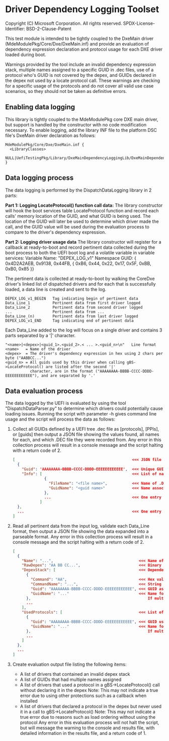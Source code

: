 # Driver Dependency Logging Toolset

Copyright (C) Microsoft Corporation. All rights reserved.
SPDX-License-Identifier: BSD-2-Clause-Patent

This test module is intended to be tightly coupled to the DxeMain driver (MdeModulePkg/Core/Dxe/DxeMain.inf) and
provide an evaluation of dependency expression declaration and protocol usage for each DXE driver loaded during boot.

Warnings provided by the tool include an invalid dependency expression stack, multiple names assigned to a specific
GUID in .dec files, use of a protocol who's GUID is not covered by the depex, and GUIDs declared in the depex not used
by a locate protocol call.  These warnings are checking for a specific usage of the protocols and do not cover all
valid use case scenarios, so they should not be taken as definitive errors.

## Enabling data logging

  This library is tightly coupled to the MdeModulePkg core DXE main driver, but support is handled by the constructor
  with no code modification necessary.  To enable logging, add the library INF file to the platform DSC file's DxeMain
  driver declaration as follows:
  
  ```inf
  MdeModulePkg/Core/Dxe/DxeMain.inf {
    <LibraryClasses>
      NULL|UefiTestingPkg/Library/DxeMainDependencyLoggingLib/DxeMainDependencyLoggingLib.inf
  }
  ```

## Data logging process

  The data logging is performed by the DispatchDataLogging library in 2 parts:
  
  **Part 1: Logging LocateProtocol() function call data:**
    The library constructor will hook the boot services table LocateProtocol function and record each calls' memory
    location of the GUID, and what GUID is being used.  The location of the GUID will later be used to determine which
    driver made the call, and the GUID value will be used during the evaluation process to compare to the driver's
    dependency expression.
  
  **Part 2: Logging driver usage data**
    The library constructor will register for a callback at ready-to-boot and record pertinent data collected during
    the boot process to both the UEFI boot log and a volatile variable in variable services:
      Variable Name:   "DEPEX_LOG_v1"
      Namespace GUID:  { 0x4D2A2AEB, 0x9138, 0x44FB, { 0xB6, 0x44, 0x22, 0x17, 0x5F, 0xBB, 0xB0, 0x85 }}

  The pertinent data is collected at ready-to-boot by walking the CoreDxe driver's linked list of dispatched drivers
  and for each that is successfully loaded, a data line is created and sent to the log.

  ```console
  DEPEX_LOG_v1_BEGIN   Tag indicating begin of pertinent data
  Data_Line_1          Pertinent data from first driver logged
  Data_Line_2          Pertinent data from second driver logged
  ...                  Pertinent data from ...
  Data_Line_(n)        Pertinent data from last driver logged
  DEPEX_LOG_v1_END     Tag indicating end of pertinent data
  ```
  
  Each Data_Line added to the log will focus on a single driver and contains 3 parts separated by a '|' character.
  
  ```console
  "<name>|<depex>|<guid_1>.<guid_2>.< ... >.<guid_n>\n"   Line format
  <name>   = Name of the driver
  <depex>  = The driver's dependency expression in hex using 2 chars per byte ("AABBCC...")
  <guid_n> = All guids used by this driver when calling gBS->LocateProtocol() are listed after the second '|'
             character, are in the format ("AAAAAAAA-BBBB-CCCC-DDDD-EEEEEEEEEEEE"), and are separated by '.'
  ```

## Data evaluation process

  The data logged by the UEFI is evaluated by using the tool "DispatchDataParser.py" to determine which drivers could
  potentially cause loading issues.  Running the script with parameter -h gives command line usage and the script will
  process the data as follows:
  
  1. Collect all GUIDs defined by a UEFI tree .dec file as [protocols], [PPIs], or [guids] then output a JSON file
     showing the values found, all names for each, and which .DEC file they were recorded from.  Any error in this
     collection process will result in a console message and the script halting with a return code of 2.

     ```json
     [                                                    <<< JSON file is a list of entries
       {
         "Guid": 'AAAAAAAA-BBBB-CCCC-DDDD-EEEEEEEEEEEE',  <<< Unique GUID value parsed from the tree
         "Info": [                                        <<< List of name information entries for this GUID
                   {
                     "FileName": "<file name>",           <<< Name of .DEC file declaring this GUID
                     "GuidName": "<guid name>"            <<< Name associated with the GUID value
                   },
                   ...                                    <<< One entry for each name associated with a GUID
                 ]
       },
       ...                                                <<< One entry for each GUID found
     ]
     ```

  2. Read all pertinent data from the input log, validate each Data_Line format, then output a JSON file showing the
     data expanded into a parseable format.  Any error in this collection process will result in a console message and
     the script halting with a return code of 2.

     ```json
     [
       {
         "Name": "...",                                      <<< Name of driver in ASCII text
         "RawDepex": "AA BB CC...",                          <<< Binary dependency data
         "DepexStack": [                                     <<< Dependency data decoded into a command/GUID list
           {
             "Command": "AA",                                <<< Hex value of dependency command
             "CommandName": "...",                           <<< String representation of command
             "Guid": "AAAAAAAA-BBBB-CCCC-DDDD-EEEEEEEEEEEE", <<< GUID associated with command
             "GuidName": "..."                               <<< Name found in the GUID scan from step 1
           },                                                    If multiple names found, they are separated by '|'
           ...
         ],
         "UsedProtocols": [                                  <<< List of protocols located by the driver
           {
             "Guid": "AAAAAAAA-BBBB-CCCC-DDDD-EEEEEEEEEEEE", <<< GUID used when LocateProtocol was called
             "GuidName": "..."                               <<< Name found in the GUID scan from step 1
           },                                                    If multiple names found, they are separated by '|'
           ...
         ]
       },
       ...
     ]
     ```

  3. Create evaluation output file listing the following items:
     - A list of drivers that contained an invalid depex stack
     - A list of GUIDs that had multiple names assigned
     - A list of drivers that used a protocol in a gBS->LocateProtocol() call without declaring it in the depex
       Note: This may not indicate a true error due to using other protections such as a callback when installed
     - A list of drivers that declared a protocol in the depex but never used it in a call to gBS->LocateProtocol()
       Note: This may not indicate a true error due to reasons such as load ordering without using the protocol
     Any error in this evaluation process will not halt the script, but will message the warning to the console and
     results file, with detailed information in the results file, and a return code of 1.
